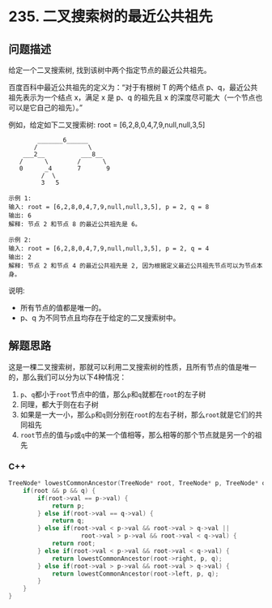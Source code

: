 # 235. 二叉搜索树的最近公共祖先

## 问题描述
给定一个二叉搜索树, 找到该树中两个指定节点的最近公共祖先。

百度百科中最近公共祖先的定义为：“对于有根树 T 的两个结点 p、q，最近公共祖先表示为一个结点 x，满足 x 是 p、q 的祖先且 x 的深度尽可能大（一个节点也可以是它自己的祖先）。”

例如，给定如下二叉搜索树:  root = [6,2,8,0,4,7,9,null,null,3,5]
```
        _______6______
       /              \
    ___2__          ___8__
   /      \        /      \
   0      _4       7       9
         /  \
         3   5
```
```
示例 1:
输入: root = [6,2,8,0,4,7,9,null,null,3,5], p = 2, q = 8
输出: 6 
解释: 节点 2 和节点 8 的最近公共祖先是 6。
```

```
示例 2:
输入: root = [6,2,8,0,4,7,9,null,null,3,5], p = 2, q = 4
输出: 2
解释: 节点 2 和节点 4 的最近公共祖先是 2, 因为根据定义最近公共祖先节点可以为节点本身。
```

说明:
+ 所有节点的值都是唯一的。
+ p、q 为不同节点且均存在于给定的二叉搜索树中。


## 解题思路
这是一棵二叉搜索树，那就可以利用二叉搜索树的性质，且所有节点的值是唯一的，那么我们可以分为以下4种情况：
1. `p`、`q`都小于`root`节点中的值，那么`p`和`q`就都在`root`的左子树
2. 同理，都大于则在右子树
3. 如果是一大一小，那么`p`和`q`则分别在`root`的左右子树，那么`root`就是它们的共同祖先
4. `root`节点的值与`p`或`q`中的某一个值相等，那么相等的那个节点就是另一个的祖先


### C++
```cpp
TreeNode* lowestCommonAncestor(TreeNode* root, TreeNode* p, TreeNode* q) {
    if(root && p && q) {
        if(root->val == p->val) {
            return p;
        } else if(root->val == q->val) {
            return q;
        } else if(root->val < p->val && root->val > q->val ||
                    root->val > p->val && root->val < q->val) {
            return root;
        } else if(root->val < p->val && root->val < q->val) {
            return lowestCommonAncestor(root->right, p, q);
        } else if(root->val > p->val && root->val > q->val) {
            return lowestCommonAncestor(root->left, p, q);
        }
    }
}
```